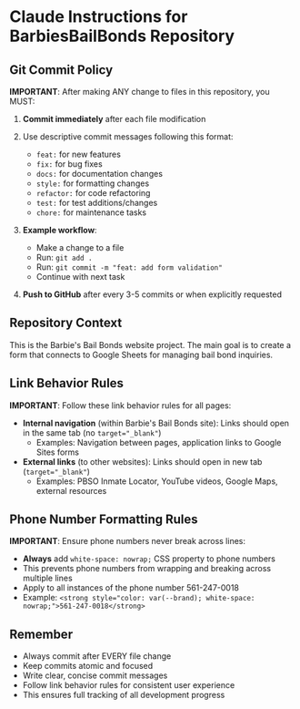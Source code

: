 # Claude Instructions for BarbiesBailBonds Repository

## Git Commit Policy

**IMPORTANT**: After making ANY change to files in this repository, you MUST:

1. **Commit immediately** after each file modification
2. Use descriptive commit messages following this format:
   - `feat:` for new features
   - `fix:` for bug fixes  
   - `docs:` for documentation changes
   - `style:` for formatting changes
   - `refactor:` for code refactoring
   - `test:` for test additions/changes
   - `chore:` for maintenance tasks

3. **Example workflow**:
   - Make a change to a file
   - Run: `git add .`
   - Run: `git commit -m "feat: add form validation"`
   - Continue with next task

4. **Push to GitHub** after every 3-5 commits or when explicitly requested

## Repository Context

This is the Barbie's Bail Bonds website project. The main goal is to create a form that connects to Google Sheets for managing bail bond inquiries.

## Link Behavior Rules

**IMPORTANT**: Follow these link behavior rules for all pages:

- **Internal navigation** (within Barbie's Bail Bonds site): Links should open in the same tab (no `target="_blank"`)
  - Examples: Navigation between pages, application links to Google Sites forms
- **External links** (to other websites): Links should open in new tab (`target="_blank"`)
  - Examples: PBSO Inmate Locator, YouTube videos, Google Maps, external resources

## Phone Number Formatting Rules

**IMPORTANT**: Ensure phone numbers never break across lines:

- **Always** add `white-space: nowrap;` CSS property to phone numbers
- This prevents phone numbers from wrapping and breaking across multiple lines
- Apply to all instances of the phone number 561-247-0018
- Example: `<strong style="color: var(--brand); white-space: nowrap;">561-247-0018</strong>`

## Remember

- Always commit after EVERY file change
- Keep commits atomic and focused
- Write clear, concise commit messages
- Follow link behavior rules for consistent user experience
- This ensures full tracking of all development progress